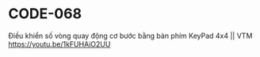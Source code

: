 # CODE-068
Điều khiển số vòng quay động cơ bước bằng bàn phím KeyPad 4x4 || VTM https://youtu.be/1kFUHAiO2UU
